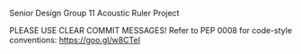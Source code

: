 Senior Design Group 11
Acoustic Ruler Project

PLEASE USE CLEAR COMMIT MESSAGES!
Refer to PEP 0008 for code-style conventions:
https://goo.gl/w8CTeI

